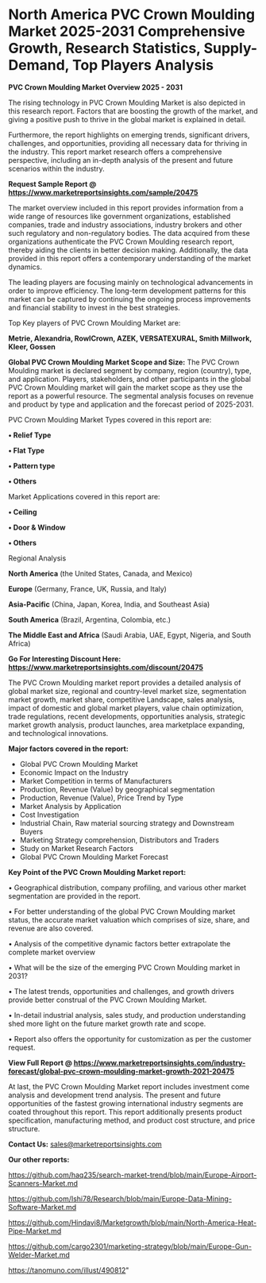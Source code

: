 # North America PVC Crown Moulding Market 2025-2031 Comprehensive Growth, Research Statistics, Supply-Demand,  Top Players Analysis

<Strong> PVC Crown Moulding Market Overview 2025 - 2031</strong>

The rising technology in PVC Crown Moulding Market is also depicted in this research report. Factors that are boosting the growth of the market, and giving a positive push to thrive in the global market is explained in detail.

Furthermore, the report highlights on emerging trends, significant drivers, challenges, and opportunities, providing all necessary data for thriving in the industry. This report market research offers a comprehensive perspective, including an in-depth analysis of the present and future scenarios within the industry.

<strong>Request Sample Report @ <a href=https://www.marketreportsinsights.com/sample/20475>https://www.marketreportsinsights.com/sample/20475</a></strong>

The market overview included in this report provides information from a wide range of resources like government organizations, established companies, trade and industry associations, industry brokers and other such regulatory and non-regulatory bodies. The data acquired from these organizations authenticate the PVC Crown Moulding research report, thereby aiding the clients in better decision making. Additionally, the data provided in this report offers a contemporary understanding of the market dynamics.

The leading players are focusing mainly on technological advancements in order to improve efficiency. The long-term development patterns for this market can be captured by continuing the ongoing process improvements and financial stability to invest in the best strategies.

Top Key players of PVC Crown Moulding Market are:

<strong>Metrie, Alexandria, RowlCrown, AZEK, VERSATEXURAL, Smith Millwork, Kleer, Gossen</strong>

<strong><b>Global PVC Crown Moulding Market Scope and Size:</b></strong>
The PVC Crown Moulding market is declared segment by company, region (country), type, and application. Players, stakeholders, and other participants in the global PVC Crown Moulding market will gain the market scope as they use the report as a powerful resource. The segmental analysis focuses on revenue and product by type and application and the forecast period of 2025-2031.

PVC Crown Moulding Market Types covered in this report are:

<strong>• Relief Type

• Flat Type

• Pattern type

• Others</strong>

Market Applications covered in this report are:

<strong>• Ceiling

• Door & Window

• Others</strong> 

Regional Analysis

<strong>North America</strong> (the United States, Canada, and Mexico)

<strong>Europe</strong> (Germany, France, UK, Russia, and Italy)

<strong>Asia-Pacific</strong> (China, Japan, Korea, India, and Southeast Asia)

<strong>South America</strong> (Brazil, Argentina, Colombia, etc.)

<strong>The Middle East and Africa</strong> (Saudi Arabia, UAE, Egypt, Nigeria, and South Africa)

<strong>Go For Interesting Discount Here: <a href=https://www.marketreportsinsights.com/discount/20475>https://www.marketreportsinsights.com/discount/20475</a></strong>

The PVC Crown Moulding market report provides a detailed analysis of global market size, regional and country-level market size, segmentation market growth, market share, competitive Landscape, sales analysis, impact of domestic and global market players, value chain optimization, trade regulations, recent developments, opportunities analysis, strategic market growth analysis, product launches, area marketplace expanding, and technological innovations.

<strong><b>Major factors covered in the report:</b></strong>
<ul>
  <li>Global PVC Crown Moulding Market </li>
  <li>Economic Impact on the Industry</li>
  <li>Market Competition in terms of Manufacturers</li>
  <li>Production, Revenue (Value) by geographical segmentation</li>
  <li>Production, Revenue (Value), Price Trend by Type</li>
  <li>Market Analysis by Application</li>
  <li>Cost Investigation</li>
  <li>Industrial Chain, Raw material sourcing strategy and Downstream Buyers</li>
  <li>Marketing Strategy comprehension, Distributors and Traders</li>
  <li>Study on Market Research Factors</li>
  <li>Global PVC Crown Moulding Market Forecast</li>
</ul>

<strong><b>Key Point of the PVC Crown Moulding Market report:</b></strong>

• Geographical distribution, company profiling, and various other market segmentation are provided in the report.

• For better understanding of the global PVC Crown Moulding market status, the accurate market valuation which comprises of size, share, and revenue are also covered.

• Analysis of the competitive dynamic factors better extrapolate the complete market overview

• What will be the size of the emerging PVC Crown Moulding market in 2031?

• The latest trends, opportunities and challenges, and growth drivers provide better construal of the PVC Crown Moulding Market.

• In-detail industrial analysis, sales study, and production understanding shed more light on the future market growth rate and scope.

• Report also offers the opportunity for customization as per the customer request.

<strong><b>View Full Report @ <a href=https://www.marketreportsinsights.com/industry-forecast/global-pvc-crown-moulding-market-growth-2021-20475>https://www.marketreportsinsights.com/industry-forecast/global-pvc-crown-moulding-market-growth-2021-20475</a></b></strong>


At last, the PVC Crown Moulding Market report includes investment come analysis and development trend analysis. The present and future opportunities of the fastest growing international industry segments are coated throughout this report. This report additionally presents product specification, manufacturing method, and product cost structure, and price structure.

<strong>Contact Us:</strong>
sales@marketreportsinsights.com

<strong>Our other reports:</strong>

<a href=https://github.com/haq235/search-market-trend/blob/main/Europe-Airport-Scanners-Market.md>https://github.com/haq235/search-market-trend/blob/main/Europe-Airport-Scanners-Market.md</a>

<a href=https://github.com/Ishi78/Research/blob/main/Europe-Data-Mining-Software-Market.md>https://github.com/Ishi78/Research/blob/main/Europe-Data-Mining-Software-Market.md</a>

<a href=https://github.com/Hindavi8/Marketgrowth/blob/main/North-America-Heat-Pipe-Market.md>https://github.com/Hindavi8/Marketgrowth/blob/main/North-America-Heat-Pipe-Market.md</a>

<a href=https://github.com/cargo2301/marketing-strategy/blob/main/Europe-Gun-Welder-Market.md>https://github.com/cargo2301/marketing-strategy/blob/main/Europe-Gun-Welder-Market.md</a>

<a href=https://tanomuno.com/illust/490812>https://tanomuno.com/illust/490812</a>"
